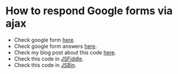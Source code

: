# How to respond Google forms via ajax

* Check google form [here](https://goo.gl/tc7hkF).
* Check google form answers [here](https://goo.gl/VXMdV5).
* Check my blog post about this code [here](https://goo.gl/ayVvfS).
* Check this code in [JSFiddle](https://jsfiddle.net/xergioalex/g7ftfkvb/16/).
* Check this code in [JSBin](https://jsbin.com/pifove/3/edit?html,js,output).


